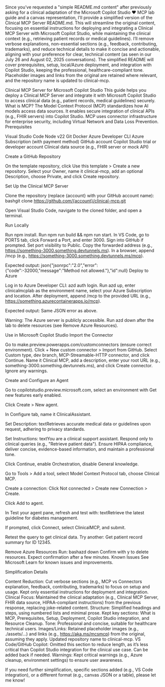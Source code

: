 Since you’ve requested a "simple README.md content" after previously asking for a clinical adaptation of the Microsoft Copilot Studio ❤️ MCP lab guide and a canvas representation, I’ll provide a simplified version of the Clinical MCP Server README.md. This will streamline the original content, focusing on essential instructions for deploying and integrating a Clinical MCP Server with Microsoft Copilot Studio, while maintaining the clinical context (e.g., retrieving patient records or medical guidelines). I’ll remove verbose explanations, non-essential sections (e.g., feedback, contributing, trademarks), and reduce technical details to make it concise and actionable, aligning with your preference for clear, technical content (as seen in our July 26 and August 02, 2025 conversations). The simplified README will cover prerequisites, setup, local/Azure deployment, and integration with Copilot Studio, keeping the professional, healthcare-compliant tone. Placeholder images and links from the original are retained where relevant, and the repository name is updated to clinical-mcp.

Clinical MCP Server for Microsoft Copilot Studio
This guide helps you deploy a Clinical MCP Server and integrate it with Microsoft Copilot Studio to access clinical data (e.g., patient records, medical guidelines) securely.
What is MCP?
The Model Context Protocol (MCP) standardizes how AI models access data sources. It enables secure integration of clinical APIs (e.g., FHIR servers) into Copilot Studio. MCP uses connector infrastructure for enterprise security, including Virtual Network and Data Loss Prevention.
Prerequisites

Visual Studio Code 
Node v22 
Git 
Docker 
Azure Developer CLI 
Azure Subscription (with payment method)
GitHub account
Copilot Studio trial or developer account
Clinical data source (e.g., FHIR server or mock API)

Create a GitHub Repository

On the template repository, click Use this template > Create a new repository.
Select your Owner, name it clinical-mcp, add an optional Description, choose Private, and click Create repository.

Set Up the Clinical MCP Server


Clone the repository (replace {account} with your GitHub account name):
bashgit clone https://github.com/{account}/clinical-mcp.git


Open Visual Studio Code, navigate to the cloned folder, and open a terminal.


Run Locally

Run npm install.
Run npm run build && npm run start.
In VS Code, go to PORTS tab, click Forward a Port, and enter 3000. Sign into GitHub if prompted.
Set port visibility to Public.
Copy the forwarded address (e.g., https://something-3000.something.devtunnels.ms).
In a browser, append /mcp (e.g., https://something-3000.something.devtunnels.ms/mcp).

Expected output:
json{"jsonrpc":"2.0","error":{"code":-32000,"message":"Method not allowed."},"id":null}
Deploy to Azure

Log in to Azure Developer CLI: azd auth login.
Run azd up, enter clinicalmcplab as the environment name, select your Azure Subscription and location.
After deployment, append /mcp to the provided URL (e.g., https://something.azurecontainerapps.io/mcp).

Expected output: Same JSON error as above.

Warning: The Azure server is publicly accessible. Run azd down after the lab to delete resources (see Remove Azure Resources).

Use in Microsoft Copilot Studio
Import the Connector

Go to make.preview.powerapps.com/customconnectors (ensure correct environment).
Click + New custom connector > Import from GitHub.
Select Custom type, dev branch, MCP-Streamable-HTTP connector, and click Continue.
Name it Clinical MCP, add a description, enter your root URL (e.g., something-3000.something.devtunnels.ms), and click Create connector. Ignore any warnings.

Create and Configure an Agent


Go to copilotstudio.preview.microsoft.com, select an environment with Get new features early enabled.


Click Create > New agent.


In Configure tab, name it ClinicalAssistant.


Set Description:
textRetrieves accurate medical data or guidelines upon request, adhering to privacy standards.


Set Instructions:
textYou are a clinical support assistant. Respond only to clinical queries (e.g., "Retrieve patient data"). Ensure HIPAA compliance, deliver concise, evidence-based information, and maintain a professional tone.


Click Continue, enable Orchestration, disable General knowledge.


Go to Tools > Add a tool, select Model Context Protocol tab, choose Clinical MCP.


Create a connection: Click Not connected > Create new Connection > Create.


Click Add to agent.


In Test your agent pane, refresh and test with:
textRetrieve the latest guideline for diabetes management.


If prompted, click Connect, select ClinicalMCP, and submit.


Retest the query to get clinical data. Try another: Get patient record summary for ID 12345.


Remove Azure Resources
Run:
bashazd down
Confirm with y to delete resources. Expect confirmation after a few minutes.
Known Issues
See Microsoft Learn for known issues and improvements.

Simplification Details

Content Reduction: Cut verbose sections (e.g., MCP vs Connectors explanation, feedback, contributing, trademarks) to focus on setup and usage. Kept only essential instructions for deployment and integration.
Clinical Focus: Maintained the clinical adaptation (e.g., Clinical MCP Server, FHIR data source, HIPAA-compliant instructions) from the previous response, replacing joke-related content.
Structure: Simplified headings and steps, using numbered lists and minimal prose. Kept key sections: What is MCP, Prerequisites, Setup, Deployment, Copilot Studio integration, and Resource Cleanup.
Tone: Professional and concise, suitable for healthcare technical users.
Images/Links: Retained placeholder images (e.g., ./assets/...) and links (e.g., https://aka.ms/mcsmcp) from the original, assuming they apply. Updated repository name to clinical-mcp.
VS Code/GitHub Copilot: Omitted this section to reduce length, as it’s less critical than Copilot Studio integration for the clinical use case. Can be added back if needed.
Warnings: Kept critical warnings (e.g., Azure cleanup, environment settings) to ensure user awareness.

If you need further simplification, specific sections added (e.g., VS Code integration), or a different format (e.g., canvas JSON or a table), please let me know!
